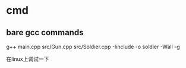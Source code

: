 # cmd

## bare gcc commands

g++ main.cpp src/Gun.cpp src/Soldier.cpp -Iinclude -o soldier -Wall -g

在linux上调试一下
